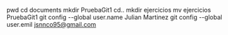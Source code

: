 pwd
cd documents
mkdir PruebaGit1
cd..
mkdir ejercicios
mv ejercicios PruebaGit1
git config --global user.name Julian Martinez
git config --global user.emil jsnnco95@gmail.com